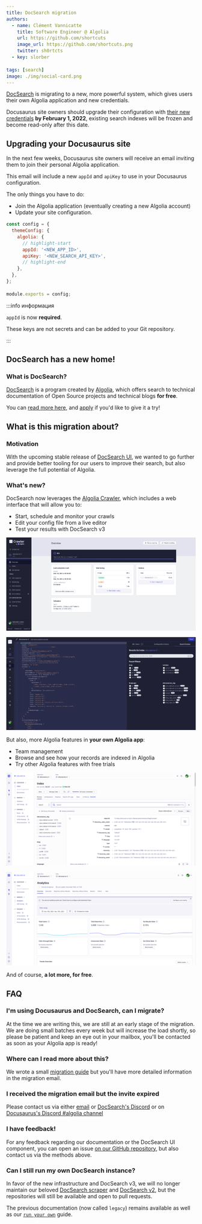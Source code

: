 ```yaml
---
title: DocSearch migration
authors:
  - name: Clément Vannicatte
    title: Software Engineer @ Algolia
    url: https://github.com/shortcuts
    image_url: https://github.com/shortcuts.png
    twitter: sh0rtcts
  - key: slorber

tags: [search]
image: ./img/social-card.png
---
```


[DocSearch](https://docsearch.algolia.com/) is migrating to a new, more powerful system, which gives users their own Algolia application and new credentials.

Docusaurus site owners should upgrade their configuration with [their new credentials](#im-using-docusaurus-and-docsearch-can-i-migrate) **by February 1, 2022**, existing search indexes will be frozen and become read-only after this date.

<!--truncate-->

## Upgrading your Docusaurus site

In the next few weeks, Docusaurus site owners will receive an email inviting them to join their personal Algolia application.

This email will include a new `appId` and `apiKey` to use in your Docusaurus configuration.

The only things you have to do:

- Join the Algolia application (eventually creating a new Algolia account)
- Update your site configuration.

```js title="docusaurus.config.js"
const config = {
  themeConfig: {
    algolia: {
      // highlight-start
      appId: '<NEW_APP_ID>',
      apiKey: '<NEW_SEARCH_API_KEY>',
      // highlight-end
    },
  },
};

module.exports = config;
```

:::info информация

`appId` is now **required**.

These keys are not secrets and can be added to your Git repository.

:::

## DocSearch has a new home!

### What is DocSearch?

[DocSearch](https://docsearch.algolia.com/) is a program created by [Algolia](http://algolia.com/), which offers search to technical documentation of Open Source projects and technical blogs **for free**.

You can [read more here](https://docsearch.algolia.com/docs/what-is-docsearch/), and [apply](https://docsearch.algolia.com/apply) if you'd like to give it a try!

## What is this migration about?

### Motivation

With the upcoming stable release of [DocSearch UI](https://docsearch.algolia.com/docs/DocSearch-v3), we wanted to go further and provide better tooling for our users to improve their search, but also leverage the full potential of Algolia.

### What's new?

DocSearch now leverages the [Algolia Crawler](https://www.algolia.com/products/search-and-discovery/crawler/), which includes a web interface that will allow you to:

- Start, schedule and monitor your crawls
- Edit your config file from a live editor
- Test your results with DocSearch v3

![Algolia crawler overview](./img/crawler-overview.png)

![Algolia config editor](./img/editor.png)

But also, more Algolia features in **your own Algolia app**:

- Team management
- Browse and see how your records are indexed in Algolia
- Try other Algolia features with free trials

![Algolia index overview](./img/index-overview.png)

![Algolia index analytics](./img/index-analytics.png)

And of course, **a lot more, for free**.

## FAQ

### I'm using Docusaurus and DocSearch, can I migrate?

At the time we are writing this, we are still at an early stage of the migration. We are doing small batches every week but will increase the load shortly, so please be patient and keep an eye out in your mailbox, you'll be contacted as soon as your Algolia app is ready!

### Where can I read more about this?

We wrote a small [migration guide](https://docsearch.algolia.com/docs/migrating-from-legacy) but you'll have more detailed information in the migration email.

### I received the migration email but the invite expired

Please contact us via either [email](mailto:docsearch@algolia.com) or [DocSearch's Discord](https://discord.gg/bRTacwYrfX) or on [Docusaurus's Discord #algolia channel](https://discordapp.com/invite/docusaurus)

### I have feedback!

For any feedback regarding our documentation or the DocSearch UI component, you can open an issue [on our GitHub repository](https://github.com/algolia/docsearch/issues), but also contact us via the methods above.

### Can I still run my own DocSearch instance?

In favor of the new infrastructure and DocSearch v3, we will no longer maintain our beloved [DocSearch scraper](https://github.com/algolia/docsearch-scraper) and [DocSearch v2](https://github.com/algolia/docsearch/tree/master), but the repositories will still be available and open to pull requests.

The previous documentation (now called `legacy`) remains available as well as our [`run your own`](https://docsearch.algolia.com/docs/legacy/run-your-own) guide.
